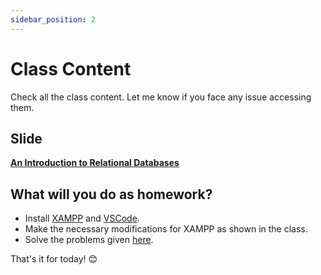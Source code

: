 ```yaml
---
sidebar_position: 2
---
```


# Class Content

Check all the class content. Let me know if you face any issue accessing them.

## Slide

**[An Introduction to Relational Databases](https://docs.google.com/presentation/d/1qEq5_SHnZIDYKF1jVhyExpNM--9OQ90h/edit?usp=sharing&ouid=114893091947550138357&rtpof=true&sd=true)**


## What will you do as homework?

- Install [XAMPP](https://www.apachefriends.org/) and [VSCode](https://code.visualstudio.com/).
- Make the necessary modifications for XAMPP as shown in the class.
- Solve the problems given [here](#what-will-you-do-as-homework).

That's it for today! 😊 